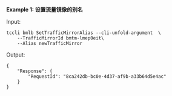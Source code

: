 **Example 1: 设置流量镜像的别名**



Input: 

```
tccli bmlb SetTrafficMirrorAlias --cli-unfold-argument  \
    --TrafficMirrorId bmtm-lmep0eit\
    --Alias newTrafficMirror
```

Output: 
```
{
    "Response": {
        "RequestId": "8ca242db-bc0e-4d37-af9b-a33b64d5e4ac"
    }
}
```

